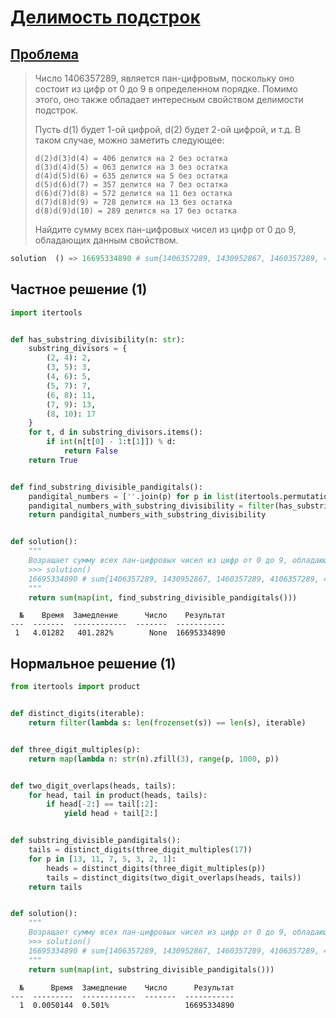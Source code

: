 # [Делимость подстрок](TODO)

## [Проблема](https://euler.jakumo.org/problems/view/43.html)


>Число 1406357289, является пан-цифровым, поскольку оно состоит из цифр от 0 до 9 в определенном порядке. Помимо этого, оно также обладает интересным свойством делимости подстрок.
>
>Пусть d(1) будет 1-ой цифрой, d(2) будет 2-ой цифрой, и т.д. В таком случае, можно заметить следующее:
>
> ```
> d(2)d(3)d(4) = 406 делится на 2 без остатка
> d(3)d(4)d(5) = 063 делится на 3 без остатка
> d(4)d(5)d(6) = 635 делится на 5 без остатка
> d(5)d(6)d(7) = 357 делится на 7 без остатка
> d(6)d(7)d(8) = 572 делится на 11 без остатка
> d(7)d(8)d(9) = 728 делится на 13 без остатка
> d(8)d(9)d(10) = 289 делится на 17 без остатка
>```
>
>Найдите сумму всех пан-цифровых чисел из цифр от 0 до 9, обладающих данным свойством.

``` python
solution  () => 16695334890 # sum{1406357289, 1430952867, 1460357289, 4106357289, 4130952867, 4160357289}
```

## Частное решение (1)

```python
import itertools


def has_substring_divisibility(n: str):
    substring_divisors = {
        (2, 4): 2,
        (3, 5): 3,
        (4, 6): 5,
        (5, 7): 7,
        (6, 8): 11,
        (7, 9): 13,
        (8, 10): 17
    }
    for t, d in substring_divisors.items():
        if int(n[t[0] - 1:t[1]]) % d:
            return False
    return True


def find_substring_divisible_pandigitals():
    pandigital_numbers = [''.join(p) for p in list(itertools.permutations('0123456789')) if p[0] != '0']
    pandigital_numbers_with_substring_divisibility = filter(has_substring_divisibility, pandigital_numbers)
    return pandigital_numbers_with_substring_divisibility


def solution():
    """
    Возращает сумму всех пан-цифровых чисел из цифр от 0 до 9, обладающих свойством - делимость подстрок
    >>> solution()
    16695334890 # sum{1406357289, 1430952867, 1460357289, 4106357289, 4130952867, 4160357289}
    """
    return sum(map(int, find_substring_divisible_pandigitals()))

```
```
  №    Время  Замедление      Число    Результат
---  -------  ------------  -------  -----------
 1   4.01282   401.282%        None  16695334890
```

## Нормальное решение (1)
```python
from itertools import product


def distinct_digits(iterable):
    return filter(lambda s: len(frozenset(s)) == len(s), iterable)


def three_digit_multiples(p):
    return map(lambda n: str(n).zfill(3), range(p, 1000, p))


def two_digit_overlaps(heads, tails):
    for head, tail in product(heads, tails):
        if head[-2:] == tail[:2]:
            yield head + tail[2:]


def substring_divisible_pandigitals():
    tails = distinct_digits(three_digit_multiples(17))
    for p in [13, 11, 7, 5, 3, 2, 1]:
        heads = distinct_digits(three_digit_multiples(p))
        tails = distinct_digits(two_digit_overlaps(heads, tails))
    return tails


def solution():
    """
    Возращает сумму всех пан-цифровых чисел из цифр от 0 до 9, обладающих свойством - делимость подстрок
    >>> solution()
    16695334890 # sum{1406357289, 1430952867, 1460357289, 4106357289, 4130952867, 4160357289}
    """
    return sum(map(int, substring_divisible_pandigitals()))
```
```
  №      Время  Замедление    Число      Результат
---  ---------  ------------  -------  -----------
  1  0.0050144  0.501%                 16695334890
```